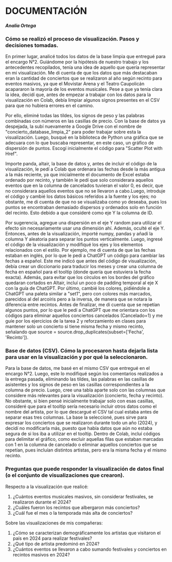# **DOCUMENTACIÓN**
#### *Analía Ortega*

### Cómo se realizó el proceso de visualización. Pasos y decisiones tomadas.

En primer lugar, analicé todos los datos de la base limpia que entregué para el encargo N°2. Guiándome por la hipótesis de nuestro trabajo y los antecedentes recopilados, tenía una idea de aquello que quería representar en mi visualización. Me di cuenta de que los datos que más destacaban eran la cantidad de conciertos que se realizaron al año según recinto para eventos masivos, ya que el Movistar Arena y el Teatro Caupolicán acapararon la mayoría de los eventos musicales. Pese a que ya tenía clara la idea, decidí que, antes de empezar a trabajar con los datos para la visualización en Colab, debía limpiar algunos signos presentes en el CSV para que no hubiera errores en el camino. 

Por ello, eliminé todas las tildes, los signos de peso y las palabras combinadas con números en las casillas de precio. Con la base de datos ya despejada, la subí nuevamente a Google Drive con el nombre de "concierto_database_limpia_2" para poder trabajar sobre esta la visualización. Luego, busqué en la biblioteca de Python una gráfica que se adecuara con lo que buscaba representar, en este caso, un gráfico de dispersión de puntos. Escogí inicialmente el código para "Scatter Plot with Href". 

Importe panda, altair, la base de datos y, antes de incluir el código de la visualización, le pedí a Colab que ordenara las fechas desde la más antigua a la más reciente, ya que inicialmente el documento de Excel estaba ordenado por recinto, y también le pedí que solo considerara aquellos eventos que en la columna de cancelados tuvieran el valor 0, es decir, que no considerara aquellos eventos que no se llevaron a cabo.Luego, introduje el código y cambié los datos básicos referidos a la fuente y los ejes; no obstante, me di cuenta de que no se visualizaba como yo deseaba, pues los puntos se encontraban demasiado dispersos y ordenados solo en función del recinto. Esto debido a que consideré como eje Y la columna de ID. 

Por sugerencia, agregue una dispersión en el eje Y random para utilizar el efecto sin necesariamente usar una dimensión ahí. Además, oculté el eje Y. Entonces, antes de la visualización, importé numpy, pandas y añadí la columna Y aleatoria para separar los puntos verticalmente. Luego, ingresé el código de la visualización y modifiqué los ejes y los elementos relacionados con el estilo. Por ejemplo, me di cuenta de que las fechas estaban en inglés, por lo que le pedí a ChatGPT un código para cambiar las fechas a español. Este me indicó que antes del código de visualización, debía crear un diccionario para traducir los meses y crear una columna de fecha en español para el tooltip (donde quería que estuviera la fecha exacta). Además, para evitar que los círculos en los bordes del gráfico quedaran cortados en Altair, incluí un poco de padding temporal al eje X con la guía de ChatGPT. Por último, cambié los colores, pidiéndole a ChatGPT una paleta similar a "set1", pero con colores más marcados, parecidos al del arcoíris pero a la inversa, de manera que se notara la diferencia entre recintos.
Antes de finalizar, me di cuenta que se repetían algunos puntos, por lo que le pedí a ChatGPT que me orientara con los códigos para eliminar aquellos conciertos cancelados (Cancelado=1) y me guíe por los ejercicios de la tarea 2 y reforzamiento en clases para mantener solo un concierto si tiene misma fecha y mismo recinto, señalando que source = source.drop_duplicates(subset=['Fecha', 'Recinto']).


### Base de datos (CSV). Cómo la procesaron hasta dejarla lista para usar en la visualización y por qué la seleccionaron.

Para la base de datos, me basé en el mismo CSV que entregué en el encargo N°2. Luego, este lo modifiqué según los comentarios realizados a la entrega pasada, eliminando las tildes, las palabras en las casillas de asistentes y los signos de peso en las casillas correspondientes a la columna de precio. Luego, cree una tabla aparte solo con las columnas que considere más relevantes para la visualización (concierto, fecha y recinto). No obstante, si bien pensé inicialmente trabajar solo con esas casillas, consideré que para el tooltip sería necesario incluir otros datos como el nombre del artista, por lo que descargué el CSV tal cual estaba antes de separar esas tres columnas. La base la seleccioné, pues sirve para expresar los conciertos que se realizaron durante todo un año (2024), y decidí no modificarla más, puesto que había datos que aún no estaba segura de si los iba a utilizar en el tooltip. Dentro de Colab, incluí códigos para delimitar el gráfico, como excluir aquellas filas que estaban marcadas con 1 en la columna de cancelado o eliminar aquellos conciertos que se repetían, pues incluían distintos artistas, pero era la misma fecha y el mismo recinto.


### Preguntas que puede responder la visualización de datos final (o el conjunto de visualizaciones que crearon).

Respecto a la visualización que realicé:

1. ¿Cuántos eventos musicales masivos, sin considerar festivales, se realizaron durante el 2024?
2. ¿Cuáles fueron los recintos que albergaron más conciertos?
3. ¿Cuál fue el mes o la temporada más alta de conciertos?

Sobre las visualizaciones de mis compañeras:

1. ¿Cómo se caracterizan demográficamente los artistas que visitaron el país en 2024 para realizar festivales?
2. ¿Qué tipo de artista predominó en 2024?
3. ¿Cuántos eventos se llevaron a cabo sumando festivales y conciertos en recintos masivos en 2024?